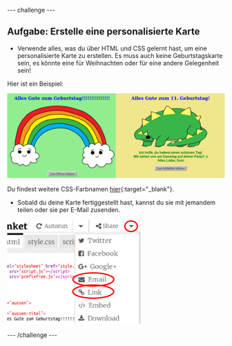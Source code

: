 \--- challenge \---

## Aufgabe: Erstelle eine personalisierte Karte

+ Verwende alles, was du über HTML und CSS gelernt hast, um eine personalisierte Karte zu erstellen. Es muss auch keine Geburtstagskarte sein, es könnte eine für Weihnachten oder für eine andere Gelegenheit sein!

Hier ist ein Beispiel:

![screenshot](images/birthday-final.png)

Du findest weitere CSS-Farbnamen [hier](http://jumpto.cc/colours){:target="_blank"}.

+ Sobald du deine Karte fertiggestellt hast, kannst du sie mit jemandem teilen oder sie per E-Mail zusenden.

![Screenshot](images/birthday-share.png)

\--- /challenge \---